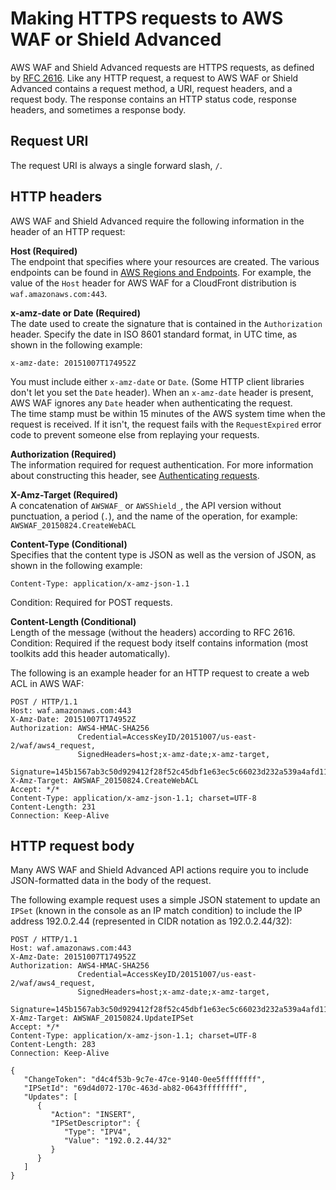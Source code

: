 # Making HTTPS requests to AWS WAF or Shield Advanced<a name="waf-api-making-requests"></a>

AWS WAF and Shield Advanced requests are HTTPS requests, as defined by [RFC 2616](http://tools.ietf.org/html/rfc2616)\. Like any HTTP request, a request to AWS WAF or Shield Advanced contains a request method, a URI, request headers, and a request body\. The response contains an HTTP status code, response headers, and sometimes a response body\.

## Request URI<a name="waf-api-making-requests-uri"></a>

The request URI is always a single forward slash, `/`\.

## HTTP headers<a name="waf-api-making-requests-header"></a>

AWS WAF and Shield Advanced require the following information in the header of an HTTP request:

**Host \(Required\)**  
The endpoint that specifies where your resources are created\. The various endpoints can be found in [AWS Regions and Endpoints](http://docs.aws.amazon.com/general/latest/gr/rande.html)\. For example, the value of the `Host` header for AWS WAF for a CloudFront distribution is `waf.amazonaws.com:443`\.

**x\-amz\-date or Date \(Required\)**  
The date used to create the signature that is contained in the `Authorization` header\. Specify the date in ISO 8601 standard format, in UTC time, as shown in the following example:  

```
x-amz-date: 20151007T174952Z
```
You must include either `x-amz-date` or `Date`\. \(Some HTTP client libraries don't let you set the `Date` header\)\. When an `x-amz-date` header is present, AWS WAF ignores any `Date` header when authenticating the request\.  
The time stamp must be within 15 minutes of the AWS system time when the request is received\. If it isn't, the request fails with the `RequestExpired` error code to prevent someone else from replaying your requests\.

**Authorization \(Required\)**  
The information required for request authentication\. For more information about constructing this header, see [Authenticating requests](authenticating-requests.md)\.

**X\-Amz\-Target \(Required\)**  
A concatenation of `AWSWAF_` or `AWSShield_`, the API version without punctuation, a period \(`.`\), and the name of the operation, for example:  
`AWSWAF_20150824.CreateWebACL`

**Content\-Type \(Conditional\)**  
Specifies that the content type is JSON as well as the version of JSON, as shown in the following example:  

```
Content-Type: application/x-amz-json-1.1
```
Condition: Required for POST requests\.

**Content\-Length \(Conditional\)**  
Length of the message \(without the headers\) according to RFC 2616\.  
Condition: Required if the request body itself contains information \(most toolkits add this header automatically\)\.

The following is an example header for an HTTP request to create a web ACL in AWS WAF:

```
POST / HTTP/1.1
Host: waf.amazonaws.com:443
X-Amz-Date: 20151007T174952Z
Authorization: AWS4-HMAC-SHA256 
               Credential=AccessKeyID/20151007/us-east-2/waf/aws4_request,
               SignedHeaders=host;x-amz-date;x-amz-target,
               Signature=145b1567ab3c50d929412f28f52c45dbf1e63ec5c66023d232a539a4afd11fd9
X-Amz-Target: AWSWAF_20150824.CreateWebACL
Accept: */*
Content-Type: application/x-amz-json-1.1; charset=UTF-8
Content-Length: 231
Connection: Keep-Alive
```

## HTTP request body<a name="waf-api-making-requests-body"></a>

Many AWS WAF and Shield Advanced API actions require you to include JSON\-formatted data in the body of the request\.

The following example request uses a simple JSON statement to update an `IPSet` \(known in the console as an IP match condition\) to include the IP address 192\.0\.2\.44 \(represented in CIDR notation as 192\.0\.2\.44/32\):

```
POST / HTTP/1.1
Host: waf.amazonaws.com:443
X-Amz-Date: 20151007T174952Z
Authorization: AWS4-HMAC-SHA256 
               Credential=AccessKeyID/20151007/us-east-2/waf/aws4_request,
               SignedHeaders=host;x-amz-date;x-amz-target,
               Signature=145b1567ab3c50d929412f28f52c45dbf1e63ec5c66023d232a539a4afd11fd9
X-Amz-Target: AWSWAF_20150824.UpdateIPSet
Accept: */*
Content-Type: application/x-amz-json-1.1; charset=UTF-8
Content-Length: 283
Connection: Keep-Alive

{
   "ChangeToken": "d4c4f53b-9c7e-47ce-9140-0ee5ffffffff",
   "IPSetId": "69d4d072-170c-463d-ab82-0643ffffffff",
   "Updates": [
      {
         "Action": "INSERT",
         "IPSetDescriptor": {
            "Type": "IPV4",
            "Value": "192.0.2.44/32"
         }
      }
   ]
}
```